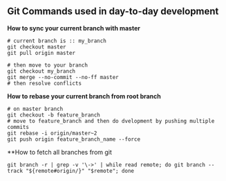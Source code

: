 ## Git Commands used in day-to-day development

**How to sync your current branch with master**
```
# current branch is :: my_branch
git checkout master 
git pull origin master 

# then move to your branch 
git checkout my_branch 
git merge --no-commit --no-ff master 
# then resolve conflicts
```

**How to rebase your current branch from root branch**

```
# on master branch 
git checkout -b feature_branch 
# move to feature_branch and then do dvelopment by pushing multiple commits
git rebase -i origin/master~2
git push origin feature_branch_name --force
```

**How to fetch all branches from git
```
git branch -r | grep -v '\->' | while read remote; do git branch --track "${remote#origin/}" "$remote"; done
```
 

